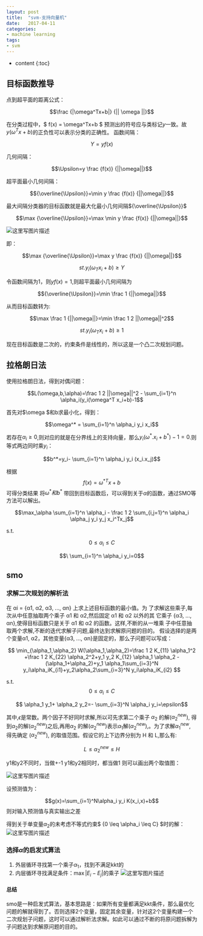 ```yaml
---
layout: post
title:  "svm-支持向量机"
date:   2017-04-11 
categories:
- machine learning
tags:
- svm
---
```


* content
{:toc}

## 目标函数推导
点到超平面的距离公式：

$$\frac {|\omega^Tx+b|} {|| \omega ||}$$

在分类过程中，$ f(x) = \omega^Tx+b $ 预测出的符号应与类标记$y$一致。故$y(\omega^Tx+b)$的正负性可以表示分类的正确性。
函数间隔：

$$\Upsilon=y {f(x)} $$

几何间隔：

$$\Upsilon=y \frac {f(x)} {||\omega||}$$

超平面最小几何间隔：

$${\overline{\Upsilon}}=\min y \frac {f(x)} {||\omega||}$$

最大间隔分类器的目标函数就是最大化最小几何间隔${\overline{\Upsilon}}$

$$\max {\overline{\Upsilon}}=\max \min y \frac {f(x)} {||\omega||}$$

![这里写图片描述](http://img.blog.csdn.net/20170417220540043?watermark/2/text/aHR0cDovL2Jsb2cuY3Nkbi5uZXQvc2luYXRfMjc2MTI2Mzk=/font/5a6L5L2T/fontsize/400/fill/I0JBQkFCMA==/dissolve/70/gravity/SouthEast)

即：

$$\max {\overline{\Upsilon}}=\max y \frac {f(x)} {||\omega||}$$

$$st. y_i(\omega_Tx_i+b) \geq \Upsilon$$

令函数间隔为1，则$y {f(x)}=1$,则超平面最小几何间隔为

$${\overline{\Upsilon}}=\min  \frac 1 {||\omega||}$$

从而目标函数转为:

$$\max \frac 1 {||\omega||}=\min \frac 1 2 ||\omega||^2$$

$$st. y_i(\omega_Tx_i+b) \geq 1$$

现在目标函数是二次的，约束条件是线性的，所以这是一个凸二次规划问题。
## 拉格朗日法
使用拉格朗日法，得到对偶问题：

$$L(\omega,b,\alpha)=\frac 1 2 ||\omega||^2 - \sum_{i=1}^n \alpha_i(y_i(\omega^T x_i+b)-1$$

首先对$\omega $和b求最小化，得到：

$$\omega^* = \sum_{i=1}^n \alpha_i y_i x_i$$

若存在$\alpha_i \geq 0$,则对应的就是在分界线上的支持向量，那么$y_i(\omega^*.x_i+b^*)-1=0$.则等式两边同时乘$y_i$：

$$b^*=y_i- \sum_{i=1}^n \alpha_i y_i (x_i.x_j)$$

根据$$f(x) = \omega^{*T}x+b$$可得分类结果
将$\omega^* 和b^*$ 带回到目标函数后，可以得到关于$\alpha$的函数，通过SMO等方法可以解出。

$$\max_\alpha \sum_{i=1}^n  \alpha_i - \frac 1 2 \sum_{i,j=1}^n \alpha_i \alpha_j y_i y_j x_i^Tx_j$$

s.t. 

$$ 0 \leq \alpha_i \leq C$$

$$\ \sum_{i=1}^n  \alpha_i y_i=0$$

## smo
### 求解二次规划的解析法
在 αi = {α1, α2, α3, ..., αn} 上求上述目标函数的最小值。为 了求解这些乘子,每次从中任意抽取两个乘子 α1 和 α2,然后固定 α1 和 α2 以外的其 它乘子 {α3, ..., αn},使得目标函数只是关于 α1 和 α2 的函数。这样,不断的从一堆乘 子中任意抽取两个求解,不断的迭代求解子问题,最终达到求解原问题的目的。
假设选择的是两个变量α1, α2，其他变量{α3, ..., αn}是固定的，那么子问题可以写成：

$$ \min_{\alpha_1,\alpha_2} W(\alpha_1,\alpha_2)=\frac 1 2 K_{11} \alpha_1^2 +\frac 1 2 K_{22} \alpha_2^2+y_1 y_2 K_{12} \alpha_1 \alpha_2 - (\alpha_1+\alpha_2)+y_1 \alpha_1\sum_{i=3}^N y_i\alpha_iK_{i1}+y_2\alpha_2\sum_{i=3}^N y_i\alpha_iK_{i2}
$$

s.t.
$$ {0 \leq \alpha_i \leq C} $$ 

$$ \alpha_1 y_1+ \alpha_2 y_2=- \sum_{i=3}^N  \alpha_i y_i=\epsilon$$

其中,$\epsilon$是常数。两个因子不好同时求解,所以可先求第二个乘子 $\alpha_2$ 的解($\alpha_2^{new}$),
得到$\alpha_2$的解($\alpha_2^{new}$)之后,再用$\alpha_2$ 的解($\alpha_2^{new}$)表示$\alpha_1$解($\alpha_2^{new}$),。为了求解$\alpha_1^{new}$,
得先确定 ($\alpha_2^{new}$), 的取值范围。假设它的上下边界分别为 H 和 L,那么有:

$$ {L \leq \alpha_2^{new} \leq H}		     $$ 

y1和y2不同时，当做+-1
y1和y2相同时，都当做1
则可以画出两个取值图：

![这里写图片描述](http://img.blog.csdn.net/20170417212050669?watermark/2/text/aHR0cDovL2Jsb2cuY3Nkbi5uZXQvc2luYXRfMjc2MTI2Mzk=/font/5a6L5L2T/fontsize/400/fill/I0JBQkFCMA==/dissolve/70/gravity/SouthEast)

设预测值为：

$$g(x)=\sum_{i=1}^N\alpha_i y_i K(x_i,x)+b$$
则对输入预测值与真实输出之差

得到关于单变量$\alpha_2$的未考虑不等式约束$ {0 \leq \alpha_i \leq C} $时的解：
![这里写图片描述](http://img.blog.csdn.net/20170417213927967?watermark/2/text/aHR0cDovL2Jsb2cuY3Nkbi5uZXQvc2luYXRfMjc2MTI2Mzk=/font/5a6L5L2T/fontsize/400/fill/I0JBQkFCMA==/dissolve/70/gravity/SouthEast)

### 选择$\alpha$的启发式算法
1. 外层循环寻找第一个乘子$\alpha_1$，找到不满足kkt的
2. 内层循环寻找满足条件：$\max |E_i-E_j|$的乘子
![这里写图片描述](http://img.blog.csdn.net/20170417214747986?watermark/2/text/aHR0cDovL2Jsb2cuY3Nkbi5uZXQvc2luYXRfMjc2MTI2Mzk=/font/5a6L5L2T/fontsize/400/fill/I0JBQkFCMA==/dissolve/70/gravity/SouthEast)

#### 总结
smo是一种启发式算法，基本思路是：如果所有变量都满足kkt条件，那么最优化问题的解就得到了。否则选择2个变量，固定其余变量，针对这2个变量构建一个二次规划子问题，这时可以通过解析法求解。如此可以通过不断的将原问题拆解为子问题达到求解原问题的目的。

